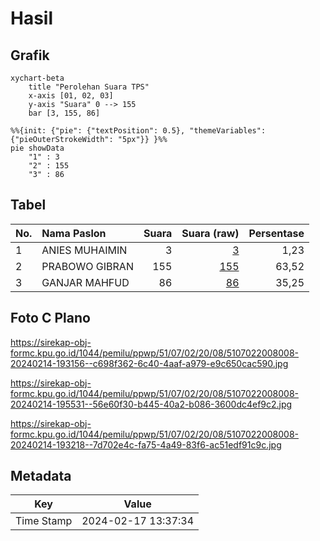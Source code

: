 # Hasil

## Grafik

```mermaid
xychart-beta
    title "Perolehan Suara TPS"
    x-axis [01, 02, 03]
    y-axis "Suara" 0 --> 155
    bar [3, 155, 86]
```

```mermaid
%%{init: {"pie": {"textPosition": 0.5}, "themeVariables": {"pieOuterStrokeWidth": "5px"}} }%%
pie showData
    "1" : 3
    "2" : 155
    "3" : 86
```

## Tabel

| No. | Nama Paslon    | Suara | Suara (raw) | Persentase |
|:--- |:-------------- | -----:| -----------:| ----------:|
| 1   | ANIES MUHAIMIN | 3     | [3][p-1]    | 1,23       |
| 2   | PRABOWO GIBRAN | 155   | [155][p-2]  | 63,52      |
| 3   | GANJAR MAHFUD  | 86    | [86][p-3]   | 35,25      |


[p-1]: https://github.com/gigit-pemilu/pemilu-2024-51-bali/blob/main/pilpres/hitung-suara/sub/51-bali/sub/07-karangasem/sub/02-sidemen/sub/2008-kertha-buana/sub/008-tps/sub/paslon-1.txt
[p-2]: https://github.com/gigit-pemilu/pemilu-2024-51-bali/blob/main/pilpres/hitung-suara/sub/51-bali/sub/07-karangasem/sub/02-sidemen/sub/2008-kertha-buana/sub/008-tps/sub/paslon-2.txt
[p-3]: https://github.com/gigit-pemilu/pemilu-2024-51-bali/blob/main/pilpres/hitung-suara/sub/51-bali/sub/07-karangasem/sub/02-sidemen/sub/2008-kertha-buana/sub/008-tps/sub/paslon-3.txt

## Foto C Plano

https://sirekap-obj-formc.kpu.go.id/1044/pemilu/ppwp/51/07/02/20/08/5107022008008-20240214-193156--c698f362-6c40-4aaf-a979-e9c650cac590.jpg

https://sirekap-obj-formc.kpu.go.id/1044/pemilu/ppwp/51/07/02/20/08/5107022008008-20240214-195531--56e60f30-b445-40a2-b086-3600dc4ef9c2.jpg

https://sirekap-obj-formc.kpu.go.id/1044/pemilu/ppwp/51/07/02/20/08/5107022008008-20240214-193218--7d702e4c-fa75-4a49-83f6-ac51edf91c9c.jpg


## Metadata

| Key        | Value               |
| ---------- | ------------------- |
| Time Stamp | 2024-02-17 13:37:34 |



